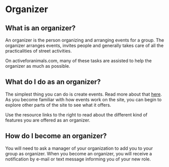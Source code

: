 # Organizer

## What is an organizer?

An organizer is the person organizing and arranging events for a group. The
organizer arranges events, invites people and generally takes care of all the
practicalities of street activities.  

On activeforanimals.com, many of these tasks are assisted to help the organizer
as much as possible.

## What do I do as an organizer?

The simplest thing you can do is create events. Read more about that
[here](./organizer/events). As you become familiar with how events work on the
site, you can begin to explore other parts of the site to see what it offers.  

Use the resource links to the right to read about the different kind of features
you are offered as an organizer.

## How do I become an organizer?

You will need to ask a manager of your organization to add you to your group as
organizer. When you become an organizer, you will receive a notification by
e-mail or text message informing you of your new role.
